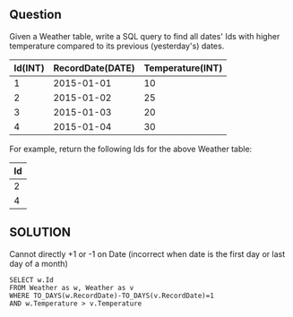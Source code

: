 ## Question

Given a Weather table, write a SQL query to find all dates' Ids with higher temperature compared to its previous (yesterday's) dates.

| Id(INT) | RecordDate(DATE) | Temperature(INT) |
|---------|------------------|------------------|
|       1 |       2015-01-01 |               10 |
|       2 |       2015-01-02 |               25 |
|       3 |       2015-01-03 |               20 |
|       4 |       2015-01-04 |               30 |

For example, return the following Ids for the above Weather table:

| Id |
|----|
|  2 |
|  4 |


## SOLUTION

Cannot directly +1 or -1 on Date (incorrect when date is the first day or last day of a month)

```mysql
SELECT w.Id
FROM Weather as w, Weather as v
WHERE TO_DAYS(w.RecordDate)-TO_DAYS(v.RecordDate)=1
AND w.Temperature > v.Temperature
```
